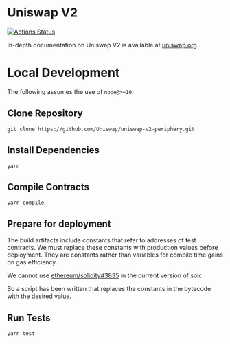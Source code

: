 # Uniswap V2

[![Actions Status](https://github.com/Uniswap/uniswap-v2-periphery/workflows/CI/badge.svg)](https://github.com/Uniswap/uniswap-v2-periphery/actions)

In-depth documentation on Uniswap V2 is available at [uniswap.org](https://uniswap.org/docs).

# Local Development

The following assumes the use of `node@>=10`.

## Clone Repository

`git clone https://github.com/Uniswap/uniswap-v2-periphery.git`

## Install Dependencies

`yarn`

## Compile Contracts

`yarn compile`

## Prepare for deployment
The build artifacts include constants that refer to addresses of test contracts. We must replace these constants with
production values before deployment. They are constants rather than variables for compile time gains on gas efficiency.

We cannot use [ethereum/solidity#3835](https://github.com/ethereum/solidity/issues/3835) in the current version of solc. 

So a script has been written that replaces the constants in the bytecode with the desired value.

## Run Tests

`yarn test`
